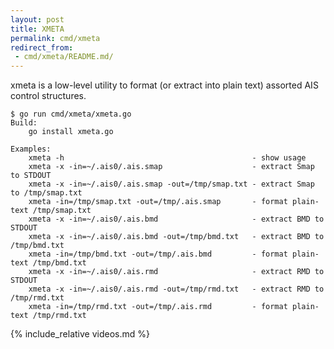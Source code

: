 ```yaml
---
layout: post
title: XMETA
permalink: cmd/xmeta
redirect_from:
 - cmd/xmeta/README.md/
---
```


xmeta is a low-level utility to format (or extract into plain text)
assorted AIS control structures.

```console
$ go run cmd/xmeta/xmeta.go
Build:
	go install xmeta.go

Examples:
	xmeta -h                                          - show usage
	xmeta -x -in=~/.ais0/.ais.smap                    - extract Smap to STDOUT
	xmeta -x -in=~/.ais0/.ais.smap -out=/tmp/smap.txt - extract Smap to /tmp/smap.txt
	xmeta -in=/tmp/smap.txt -out=/tmp/.ais.smap       - format plain-text /tmp/smap.txt
	xmeta -x -in=~/.ais0/.ais.bmd                     - extract BMD to STDOUT
	xmeta -x -in=~/.ais0/.ais.bmd -out=/tmp/bmd.txt   - extract BMD to /tmp/bmd.txt
	xmeta -in=/tmp/bmd.txt -out=/tmp/.ais.bmd         - format plain-text /tmp/bmd.txt
	xmeta -x -in=~/.ais0/.ais.rmd                     - extract RMD to STDOUT
	xmeta -x -in=~/.ais0/.ais.rmd -out=/tmp/rmd.txt   - extract RMD to /tmp/rmd.txt
	xmeta -in=/tmp/rmd.txt -out=/tmp/.ais.rmd         - format plain-text /tmp/rmd.txt
```
{% include_relative videos.md %}
